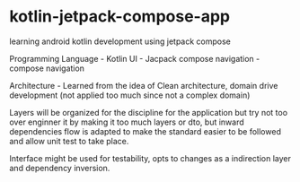 # kotlin-jetpack-compose-app
learning android kotlin development using jetpack compose

Programming Language - Kotlin
UI - Jacpack compose
navigation - compose navigation

Architecture - Learned from the idea of Clean architecture, domain drive development (not applied too much since not a complex domain)

Layers will be organized for the discipline for the application but try not too over enginner it by making it too much layers or dto, but inward dependencies
flow is adapted to make the standard easier to be followed and allow unit test to take place.

Interface might be used for testability, opts to changes as a indirection layer and dependency inversion.
